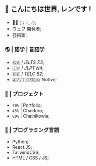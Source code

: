 ## 💮 こんにちは世界, レンです !
- 🏳️‍⚧️ (；⌣̀_⌣́);
- ウェブ 開発者;
- 芸術家;
### 🌎 | 語学 | 言語学
- 🇬🇧 / *IELTS 7.5*;
- 🇯🇵 / *JLPT N4*;
- 🇩🇪 / *TELC B2*;
- 🇦🇿/🇹🇷/🇷🇺/ *Native*;

### 🌟 | プロジェクト
- `70%` | Portfolio;
- `45%` | Chaidoro;
- `00%` | Chainikowia;

### 💫 | プログラミング言語
- Python;
- React.JS;
- TailwindCSS;
- HTML / CSS / JS;
